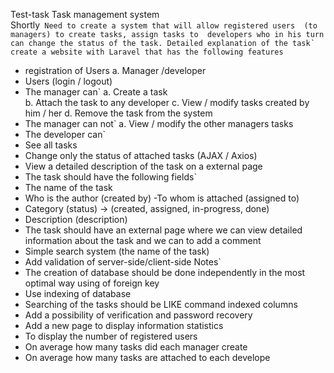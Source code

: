 Test-task 
Task management system  
Shortly` Need to create a system that will allow registered users 
(to managers) to create tasks, assign tasks to 
developers who in his turn can change the status of the task. Detailed explanation of the task՝ 
create a website with Laravel that has the following features` 
- registration of Users 
a. Manager /developer 
- Users (login / logout)  
- The manager can` 
a. Create a task  
b. Attach the task to any developer 
c. View / modify tasks created by him / her 
 d. Remove the task from the system 
- The manager can not` 
a. View / modify  the other managers tasks 
- The developer can` 
- See all tasks 
- Change only the status of  attached tasks (AJAX / Axios) 
- View a detailed description of the task on a external page  
- The task should have the following fields` 
- The name of the task 
- Who is the author (created by) 
 -To whom is attached (assigned to) 
- Category (status) -> (created, assigned, in-progress, done) 
- Description (description) 
 - The task should have an external page where we can view detailed information about the task and we can to add a comment 
- Simple search system (the name of the task) 
- Add validation of server-side/client-side Notes` 
- The creation of database should be done independently in the most optimal way using of foreign key 
- Use indexing of database 
- Searching of the tasks should be LIKE command indexed columns 
- Add a possibility of verification and password recovery 
- Add a new page to display information statistics 
- To display the number of registered users 
- On average how many tasks did each manager create 
- On average  how many tasks are attached to each develope